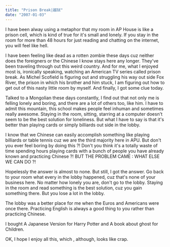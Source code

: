 ```yaml
---
title: "Prison Break|越狱"
date: "2007-01-03"
---
```


I have been alway using a metaphor that my room in AP House is like a prison cell, which is kind of true for it's small and lonely. If you stay in the room for more than 48 hours for just reading and chatting on the internet, you will feel like hell.  
  
I have been feeling like dead as a rotten zombie these days cuz neither does the foreigners or the Chinese I know stays here any longer. They've been traveling through out this weird country. And for me, what I enjoyed most is, ironically speaking, watching an American TV series called prison break. As Michel Scofield is figuring out and struggling his way out side Fox River, the prison in which his brother and him stuck, I am figuring out how to get out of this nasty little room by myself. And finally, I got some clue today.  
  
Talked to a Mongolian these days constantly, I find out that not only me is felling lonely and boring, and there are a lot of others too, like him. I have to admit this mountain, this school makes people feel inhuman and sometimes really awesome. Staying in the room, sitting, starring at a computer doesn't seem to be the best solution for loneliness. But what I have to say is that it's better than playing cards or simply billiards out side in the lobby.  
  
I know that we Chinese can easily accomplish something like playing billiards or table tennis cuz we are the third majority here in APU. But don't you ever feel boring by doing this ?! Don't you think it's a totally waste of time spending hours playing cards with a bunch of people you have already known and practicing Chinese ?! BUT THE PROBLEM CAME : WHAT ELSE WE CAN DO ?!  
  
Hopelessly the answer is almost to none. But still, I got the answer. Go back to your room what every in the lobby happened, cuz that's none of your business here. No matter how lonely you are, don't go to the lobby. Staying in the room and read something is the best solution, cuz you gain something there. But you lose a lot in the lobby.  
  
The lobby was a better place for me when the Euros and Americans were once there. Practicing English is always a good thing to you rather than practicing Chinese.  
  
I bought A Japanese Version for Harry Potter and A book about ghost for Children.  
  
OK, I hope I enjoy all this, which , although, looks like crap.
